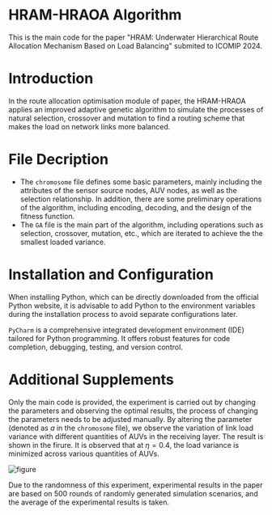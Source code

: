 # HRAM-HRAOA Algorithm
This is the main code for the paper "HRAM: Underwater Hierarchical Route Allocation Mechanism Based on Load Balancing" submited to ICOMIP 2024.
# Introduction
In the route allocation optimisation module of paper, the HRAM-HRAOA applies an improved adaptive genetic algorithm  to simulate the processes of natural selection, crossover and mutation to find a routing scheme that makes the load on network links more balanced.
# File Decription
* The `chromosome` file defines some basic parameters, mainly including the attributes of the sensor source nodes, AUV nodes, as well as the selection relationship. In addition, there are some preliminary operations of the algorithm, including encoding, decoding, and the design of the fitness function.
* The `GA` file is the main part of the algorithm, including operations such as selection, crossover, mutation, etc., which are iterated to achieve the the smallest loaded variance.
# Installation and Configuration
When installing Python, which can be directly downloaded from the official Python website, it is advisable to add Python to the environment variables during the installation process to avoid separate configurations later.

`PyCharm` is a comprehensive integrated development environment (IDE) tailored for Python programming. It offers robust features for code completion, debugging, testing, and version control.
# Additional Supplements
Only the main code is provided, the experiment is carried out by changing the parameters and observing the optimal results, the process of changing the parameters needs to be adjusted manually. By altering the parameter (denoted as $a$ in the `chromosome` file), we observe the variation of link load variance with different quantities of AUVs in the receiving layer. The result is shown in the firure. It is observed that at $\eta=0.4$, the load variance is minimized across various quantities of AUVs.

![figure](./Figure_1.png)

Due to the randomness of this experiment, experimental results in the paper are based on 500 rounds of randomly generated simulation scenarios, and the average of the experimental results is taken.
